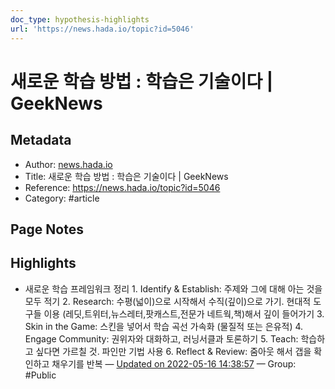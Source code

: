 ```yaml
---
doc_type: hypothesis-highlights
url: 'https://news.hada.io/topic?id=5046'
---
```


# 새로운 학습 방법 : 학습은 기술이다 | GeekNews

## Metadata
- Author: [news.hada.io]()
- Title: 새로운 학습 방법 : 학습은 기술이다 | GeekNews
- Reference: https://news.hada.io/topic?id=5046
- Category: #article

## Page Notes
## Highlights
- 새로운 학습 프레임워크 정리 1. Identify & Establish: 주제와 그에 대해 아는 것을 모두 적기 2. Research: 수평(넓이)으로 시작해서 수직(깊이)으로 가기. 현대적 도구들 이용 (레딧,트위터,뉴스레터,팟캐스트,전문가 네트웍,책)해서 깊이 들어가기 3. Skin in the Game: 스킨을 넣어서 학습 곡선 가속화 (물질적 또는 은유적) 4. Engage Community: 권위자와 대화하고, 러닝서클과 토론하기 5. Teach: 학습하고 싶다면 가르칠 것. 파인만 기법 사용 6. Reflect & Review: 줌아웃 해서 갭을 확인하고 채우기를 반복 — [Updated on 2022-05-16 14:38:57](https://hyp.is/ews4xtTaEeyXRMc8Tkq8bg/news.hada.io/topic?id=5046) — Group: #Public



